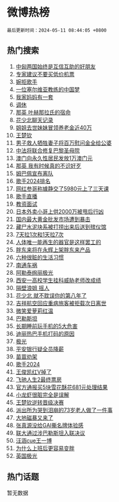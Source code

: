 # 微博热榜

`最后更新时间：2024-05-11 08:44:05 +0800`

## 热门搜索

1. [中匈两国始终是互信互助的好朋友](https://m.weibo.cn/search?containerid=100103type%3D1%26t%3D10%26q%3D%23%E4%B8%AD%E5%8C%88%E4%B8%A4%E5%9B%BD%E5%A7%8B%E7%BB%88%E6%98%AF%E4%BA%92%E4%BF%A1%E4%BA%92%E5%8A%A9%E7%9A%84%E5%A5%BD%E6%9C%8B%E5%8F%8B%23&stream_entry_id=51&isnewpage=1&extparam=seat%3D1%26pos%3D0%26stream_entry_id%3D51%26filter_type%3Drealtimehot%26q%3D%2523%25E4%25B8%25AD%25E5%258C%2588%25E4%25B8%25A4%25E5%259B%25BD%25E5%25A7%258B%25E7%25BB%2588%25E6%2598%25AF%25E4%25BA%2592%25E4%25BF%25A1%25E4%25BA%2592%25E5%258A%25A9%25E7%259A%2584%25E5%25A5%25BD%25E6%259C%258B%25E5%258F%258B%2523%26c_type%3D51%26dgr%3D0%26cate%3D10103%26display_time%3D1715388244%26pre_seqid%3D171538824470201652283)
1. [专家建议不要买低价机票](https://m.weibo.cn/search?containerid=100103type%3D1%26t%3D10%26q%3D%23%E4%B8%93%E5%AE%B6%E5%BB%BA%E8%AE%AE%E4%B8%8D%E8%A6%81%E4%B9%B0%E4%BD%8E%E4%BB%B7%E6%9C%BA%E7%A5%A8%23&stream_entry_id=31&isnewpage=1&extparam=seat%3D1%26cate%3D5001%26pos%3D0%26band_rank%3D1%26realpos%3D1%26stream_entry_id%3D31%26flag%3D1%26lcate%3D5001%26filter_type%3Drealtimehot%26q%3D%2523%25E4%25B8%2593%25E5%25AE%25B6%25E5%25BB%25BA%25E8%25AE%25AE%25E4%25B8%258D%25E8%25A6%2581%25E4%25B9%25B0%25E4%25BD%258E%25E4%25BB%25B7%25E6%259C%25BA%25E7%25A5%25A8%2523%26c_type%3D31%26dgr%3D0%26display_time%3D1715388244%26pre_seqid%3D171538824470201652283)
1. [婉拒歌手](https://m.weibo.cn/search?containerid=100103type%3D1%26t%3D10%26q%3D%23%E5%A9%89%E6%8B%92%E6%AD%8C%E6%89%8B%23&stream_entry_id=31&isnewpage=1&extparam=seat%3D1%26cate%3D5001%26pos%3D1%26band_rank%3D2%26realpos%3D2%26stream_entry_id%3D31%26flag%3D1%26lcate%3D5001%26filter_type%3Drealtimehot%26q%3D%2523%25E5%25A9%2589%25E6%258B%2592%25E6%25AD%258C%25E6%2589%258B%2523%26c_type%3D31%26dgr%3D0%26display_time%3D1715388244%26pre_seqid%3D171538824470201652283)
1. [一位塞尔维亚教练的中国梦](https://m.weibo.cn/search?containerid=100103type%3D1%26t%3D10%26q%3D%23%E4%B8%80%E4%BD%8D%E5%A1%9E%E5%B0%94%E7%BB%B4%E4%BA%9A%E6%95%99%E7%BB%83%E7%9A%84%E4%B8%AD%E5%9B%BD%E6%A2%A6%23&stream_entry_id=31&isnewpage=1&extparam=seat%3D1%26cate%3D5001%26pos%3D2%26band_rank%3D3%26realpos%3D3%26stream_entry_id%3D31%26flag%3D0%26lcate%3D5001%26filter_type%3Drealtimehot%26q%3D%2523%25E4%25B8%2580%25E4%25BD%258D%25E5%25A1%259E%25E5%25B0%2594%25E7%25BB%25B4%25E4%25BA%259A%25E6%2595%2599%25E7%25BB%2583%25E7%259A%2584%25E4%25B8%25AD%25E5%259B%25BD%25E6%25A2%25A6%2523%26c_type%3D31%26dgr%3D0%26display_time%3D1715388244%26pre_seqid%3D171538824470201652283)
1. [我家妈妈有一套](https://m.weibo.cn/search?containerid=100103type%3D1%26t%3D10%26q%3D%23%E6%88%91%E5%AE%B6%E5%A6%88%E5%A6%88%E6%9C%89%E4%B8%80%E5%A5%97%23&stream_entry_id=31&isnewpage=1&extparam=seat%3D1%26cate%3D5001%26band_rank%3D4%26stream_entry_id%3D31%26is_ad_pos%3D1%26lcate%3D5001%26pos%3D3%26c_type%3D31%26filter_type%3Drealtimehot%26q%3D%2523%25E6%2588%2591%25E5%25AE%25B6%25E5%25A6%2588%25E5%25A6%2588%25E6%259C%2589%25E4%25B8%2580%25E5%25A5%2597%2523%26topic_ad%3D1%26dgr%3D0%26adid%3D236020%26display_time%3D1715388244%26pre_seqid%3D171538824470201652283)
1. [调休](https://m.weibo.cn/search?containerid=100103type%3D1%26t%3D10%26q%3D%E8%B0%83%E4%BC%91&stream_entry_id=31&isnewpage=1&extparam=seat%3D1%26cate%3D5001%26pos%3D4%26band_rank%3D4%26realpos%3D4%26stream_entry_id%3D31%26flag%3D1%26lcate%3D5001%26filter_type%3Drealtimehot%26q%3D%25E8%25B0%2583%25E4%25BC%2591%26c_type%3D31%26dgr%3D0%26display_time%3D1715388244%26pre_seqid%3D171538824470201652283)
1. [那英 叶赫那拉氏的宿命](https://m.weibo.cn/search?containerid=100103type%3D1%26t%3D10%26q%3D%E9%82%A3%E8%8B%B1+%E5%8F%B6%E8%B5%AB%E9%82%A3%E6%8B%89%E6%B0%8F%E7%9A%84%E5%AE%BF%E5%91%BD&stream_entry_id=31&isnewpage=1&extparam=seat%3D1%26cate%3D5001%26pos%3D5%26band_rank%3D5%26realpos%3D5%26stream_entry_id%3D31%26flag%3D1%26lcate%3D5001%26filter_type%3Drealtimehot%26q%3D%25E9%2582%25A3%25E8%258B%25B1%2520%25E5%258F%25B6%25E8%25B5%25AB%25E9%2582%25A3%25E6%258B%2589%25E6%25B0%258F%25E7%259A%2584%25E5%25AE%25BF%25E5%2591%25BD%26c_type%3D31%26dgr%3D0%26display_time%3D1715388244%26pre_seqid%3D171538824470201652283)
1. [花少北聊天记录](https://m.weibo.cn/search?containerid=100103type%3D1%26t%3D10%26q%3D%23%E8%8A%B1%E5%B0%91%E5%8C%97%E8%81%8A%E5%A4%A9%E8%AE%B0%E5%BD%95%23&stream_entry_id=31&isnewpage=1&extparam=seat%3D1%26cate%3D5001%26pos%3D6%26band_rank%3D6%26realpos%3D6%26stream_entry_id%3D31%26flag%3D1%26lcate%3D5001%26filter_type%3Drealtimehot%26q%3D%2523%25E8%258A%25B1%25E5%25B0%2591%25E5%258C%2597%25E8%2581%258A%25E5%25A4%25A9%25E8%25AE%25B0%25E5%25BD%2595%2523%26c_type%3D31%26dgr%3D0%26display_time%3D1715388244%26pre_seqid%3D171538824470201652283)
1. [姐姐去世妹妹冒领养老金近40万](https://m.weibo.cn/search?containerid=100103type%3D1%26t%3D10%26q%3D%23%E5%A7%90%E5%A7%90%E5%8E%BB%E4%B8%96%E5%A6%B9%E5%A6%B9%E5%86%92%E9%A2%86%E5%85%BB%E8%80%81%E9%87%91%E8%BF%9140%E4%B8%87%23&stream_entry_id=31&isnewpage=1&extparam=seat%3D1%26cate%3D5001%26pos%3D7%26band_rank%3D7%26realpos%3D7%26stream_entry_id%3D31%26flag%3D1%26lcate%3D5001%26filter_type%3Drealtimehot%26q%3D%2523%25E5%25A7%2590%25E5%25A7%2590%25E5%258E%25BB%25E4%25B8%2596%25E5%25A6%25B9%25E5%25A6%25B9%25E5%2586%2592%25E9%25A2%2586%25E5%2585%25BB%25E8%2580%2581%25E9%2587%2591%25E8%25BF%259140%25E4%25B8%2587%2523%26c_type%3D31%26dgr%3D0%26display_time%3D1715388244%26pre_seqid%3D171538824470201652283)
1. [王楚钦](https://m.weibo.cn/search?containerid=100103type%3D1%26t%3D10%26q%3D%E7%8E%8B%E6%A5%9A%E9%92%A6&stream_entry_id=31&isnewpage=1&extparam=seat%3D1%26cate%3D5001%26pos%3D8%26band_rank%3D8%26realpos%3D8%26stream_entry_id%3D31%26flag%3D16%26lcate%3D5001%26filter_type%3Drealtimehot%26q%3D%25E7%258E%258B%25E6%25A5%259A%25E9%2592%25A6%26c_type%3D31%26dgr%3D0%26display_time%3D1715388244%26pre_seqid%3D171538824470201652283)
1. [男子救人牺牲妻子将百万慰问金全给公婆](https://m.weibo.cn/search?containerid=100103type%3D1%26t%3D10%26q%3D%23%E7%94%B7%E5%AD%90%E6%95%91%E4%BA%BA%E7%89%BA%E7%89%B2%E5%A6%BB%E5%AD%90%E5%B0%86%E7%99%BE%E4%B8%87%E6%85%B0%E9%97%AE%E9%87%91%E5%85%A8%E7%BB%99%E5%85%AC%E5%A9%86%23&stream_entry_id=31&isnewpage=1&extparam=seat%3D1%26cate%3D5001%26pos%3D9%26band_rank%3D9%26realpos%3D9%26stream_entry_id%3D31%26flag%3D32768%26lcate%3D5001%26filter_type%3Drealtimehot%26q%3D%2523%25E7%2594%25B7%25E5%25AD%2590%25E6%2595%2591%25E4%25BA%25BA%25E7%2589%25BA%25E7%2589%25B2%25E5%25A6%25BB%25E5%25AD%2590%25E5%25B0%2586%25E7%2599%25BE%25E4%25B8%2587%25E6%2585%25B0%25E9%2597%25AE%25E9%2587%2591%25E5%2585%25A8%25E7%25BB%2599%25E5%2585%25AC%25E5%25A9%2586%2523%26c_type%3D31%26dgr%3D0%26display_time%3D1715388244%26pre_seqid%3D171538824470201652283)
1. [中法将联合修复巴黎圣母院](https://m.weibo.cn/search?containerid=100103type%3D1%26t%3D10%26q%3D%23%E4%B8%AD%E6%B3%95%E5%B0%86%E8%81%94%E5%90%88%E4%BF%AE%E5%A4%8D%E5%B7%B4%E9%BB%8E%E5%9C%A3%E6%AF%8D%E9%99%A2%23&stream_entry_id=31&isnewpage=1&extparam=seat%3D1%26cate%3D5001%26pos%3D10%26band_rank%3D10%26realpos%3D10%26stream_entry_id%3D31%26flag%3D0%26lcate%3D5001%26filter_type%3Drealtimehot%26q%3D%2523%25E4%25B8%25AD%25E6%25B3%2595%25E5%25B0%2586%25E8%2581%2594%25E5%2590%2588%25E4%25BF%25AE%25E5%25A4%258D%25E5%25B7%25B4%25E9%25BB%258E%25E5%259C%25A3%25E6%25AF%258D%25E9%2599%25A2%2523%26c_type%3D31%26dgr%3D0%26display_time%3D1715388244%26pre_seqid%3D171538824470201652283)
1. [澳门向永久性居民发放1万澳门元](https://m.weibo.cn/search?containerid=100103type%3D1%26t%3D10%26q%3D%23%E6%BE%B3%E9%97%A8%E5%90%91%E6%B0%B8%E4%B9%85%E6%80%A7%E5%B1%85%E6%B0%91%E5%8F%91%E6%94%BE1%E4%B8%87%E6%BE%B3%E9%97%A8%E5%85%83%23&stream_entry_id=31&isnewpage=1&extparam=seat%3D1%26cate%3D5001%26pos%3D11%26band_rank%3D11%26realpos%3D11%26stream_entry_id%3D31%26flag%3D1%26lcate%3D5001%26filter_type%3Drealtimehot%26q%3D%2523%25E6%25BE%25B3%25E9%2597%25A8%25E5%2590%2591%25E6%25B0%25B8%25E4%25B9%2585%25E6%2580%25A7%25E5%25B1%2585%25E6%25B0%2591%25E5%258F%2591%25E6%2594%25BE1%25E4%25B8%2587%25E6%25BE%25B3%25E9%2597%25A8%25E5%2585%2583%2523%26c_type%3D31%26dgr%3D0%26display_time%3D1715388244%26pre_seqid%3D171538824470201652283)
1. [那英 我有时候真的不识好歹](https://m.weibo.cn/search?containerid=100103type%3D1%26t%3D10%26q%3D%E9%82%A3%E8%8B%B1+%E6%88%91%E6%9C%89%E6%97%B6%E5%80%99%E7%9C%9F%E7%9A%84%E4%B8%8D%E8%AF%86%E5%A5%BD%E6%AD%B9&stream_entry_id=31&isnewpage=1&extparam=seat%3D1%26cate%3D5001%26pos%3D12%26band_rank%3D12%26realpos%3D12%26stream_entry_id%3D31%26flag%3D0%26lcate%3D5001%26filter_type%3Drealtimehot%26q%3D%25E9%2582%25A3%25E8%258B%25B1%2520%25E6%2588%2591%25E6%259C%2589%25E6%2597%25B6%25E5%2580%2599%25E7%259C%259F%25E7%259A%2584%25E4%25B8%258D%25E8%25AF%2586%25E5%25A5%25BD%25E6%25AD%25B9%26c_type%3D31%26dgr%3D0%26display_time%3D1715388244%26pre_seqid%3D171538824470201652283)
1. [姆巴佩宣布离队](https://m.weibo.cn/search?containerid=100103type%3D1%26t%3D10%26q%3D%23%E5%A7%86%E5%B7%B4%E4%BD%A9%E5%AE%A3%E5%B8%83%E7%A6%BB%E9%98%9F%23&stream_entry_id=31&isnewpage=1&extparam=seat%3D1%26cate%3D5001%26pos%3D13%26band_rank%3D13%26realpos%3D13%26stream_entry_id%3D31%26flag%3D2%26lcate%3D5001%26filter_type%3Drealtimehot%26q%3D%2523%25E5%25A7%2586%25E5%25B7%25B4%25E4%25BD%25A9%25E5%25AE%25A3%25E5%25B8%2583%25E7%25A6%25BB%25E9%2598%259F%2523%26c_type%3D31%26dgr%3D0%26display_time%3D1715388244%26pre_seqid%3D171538824470201652283)
1. [歌手2024排名](https://m.weibo.cn/search?containerid=100103type%3D1%26t%3D10%26q%3D%E6%AD%8C%E6%89%8B2024%E6%8E%92%E5%90%8D&stream_entry_id=31&isnewpage=1&extparam=seat%3D1%26cate%3D5001%26pos%3D14%26band_rank%3D14%26realpos%3D14%26stream_entry_id%3D31%26flag%3D0%26lcate%3D5001%26filter_type%3Drealtimehot%26q%3D%25E6%25AD%258C%25E6%2589%258B2024%25E6%258E%2592%25E5%2590%258D%26c_type%3D31%26dgr%3D0%26display_time%3D1715388244%26pre_seqid%3D171538824470201652283)
1. [网红参哥称璩静交了5980元上了三天课](https://m.weibo.cn/search?containerid=100103type%3D1%26t%3D10%26q%3D%23%E7%BD%91%E7%BA%A2%E5%8F%82%E5%93%A5%E7%A7%B0%E7%92%A9%E9%9D%99%E4%BA%A4%E4%BA%865980%E5%85%83%E4%B8%8A%E4%BA%86%E4%B8%89%E5%A4%A9%E8%AF%BE%23&stream_entry_id=31&isnewpage=1&extparam=seat%3D1%26cate%3D5001%26pos%3D15%26band_rank%3D15%26realpos%3D15%26stream_entry_id%3D31%26flag%3D0%26lcate%3D5001%26filter_type%3Drealtimehot%26q%3D%2523%25E7%25BD%2591%25E7%25BA%25A2%25E5%258F%2582%25E5%2593%25A5%25E7%25A7%25B0%25E7%2592%25A9%25E9%259D%2599%25E4%25BA%25A4%25E4%25BA%25865980%25E5%2585%2583%25E4%25B8%258A%25E4%25BA%2586%25E4%25B8%2589%25E5%25A4%25A9%25E8%25AF%25BE%2523%26c_type%3D31%26dgr%3D0%26display_time%3D1715388244%26pre_seqid%3D171538824470201652283)
1. [歌手直播](https://m.weibo.cn/search?containerid=100103type%3D1%26t%3D10%26q%3D%E6%AD%8C%E6%89%8B%E7%9B%B4%E6%92%AD&stream_entry_id=31&isnewpage=1&extparam=seat%3D1%26cate%3D5001%26pos%3D16%26band_rank%3D16%26realpos%3D16%26stream_entry_id%3D31%26flag%3D0%26lcate%3D5001%26filter_type%3Drealtimehot%26q%3D%25E6%25AD%258C%25E6%2589%258B%25E7%259B%25B4%25E6%2592%25AD%26c_type%3D31%26dgr%3D0%26display_time%3D1715388244%26pre_seqid%3D171538824470201652283)
1. [教资面试](https://m.weibo.cn/search?containerid=100103type%3D1%26t%3D10%26q%3D%E6%95%99%E8%B5%84%E9%9D%A2%E8%AF%95&stream_entry_id=31&isnewpage=1&extparam=seat%3D1%26cate%3D5001%26pos%3D17%26band_rank%3D17%26realpos%3D17%26stream_entry_id%3D31%26flag%3D1%26lcate%3D5001%26filter_type%3Drealtimehot%26q%3D%25E6%2595%2599%25E8%25B5%2584%25E9%259D%25A2%25E8%25AF%2595%26c_type%3D31%26dgr%3D0%26display_time%3D1715388244%26pre_seqid%3D171538824470201652283)
1. [日本外卖小哥上供2000万被甩后行凶](https://m.weibo.cn/search?containerid=100103type%3D1%26t%3D10%26q%3D%23%E6%97%A5%E6%9C%AC%E5%A4%96%E5%8D%96%E5%B0%8F%E5%93%A5%E4%B8%8A%E4%BE%9B2000%E4%B8%87%E8%A2%AB%E7%94%A9%E5%90%8E%E8%A1%8C%E5%87%B6%23&stream_entry_id=31&isnewpage=1&extparam=seat%3D1%26cate%3D5001%26pos%3D18%26band_rank%3D18%26realpos%3D18%26stream_entry_id%3D31%26flag%3D1%26lcate%3D5001%26filter_type%3Drealtimehot%26q%3D%2523%25E6%2597%25A5%25E6%259C%25AC%25E5%25A4%2596%25E5%258D%2596%25E5%25B0%258F%25E5%2593%25A5%25E4%25B8%258A%25E4%25BE%259B2000%25E4%25B8%2587%25E8%25A2%25AB%25E7%2594%25A9%25E5%2590%258E%25E8%25A1%258C%25E5%2587%25B6%2523%26c_type%3D31%26dgr%3D0%26display_time%3D1715388244%26pre_seqid%3D171538824470201652283)
1. [国内最大黄金批发市场遭到暴击](https://m.weibo.cn/search?containerid=100103type%3D1%26t%3D10%26q%3D%23%E5%9B%BD%E5%86%85%E6%9C%80%E5%A4%A7%E9%BB%84%E9%87%91%E6%89%B9%E5%8F%91%E5%B8%82%E5%9C%BA%E9%81%AD%E5%88%B0%E6%9A%B4%E5%87%BB%23&stream_entry_id=31&isnewpage=1&extparam=seat%3D1%26cate%3D5001%26pos%3D19%26band_rank%3D19%26realpos%3D19%26stream_entry_id%3D31%26flag%3D2%26lcate%3D5001%26filter_type%3Drealtimehot%26q%3D%2523%25E5%259B%25BD%25E5%2586%2585%25E6%259C%2580%25E5%25A4%25A7%25E9%25BB%2584%25E9%2587%2591%25E6%2589%25B9%25E5%258F%2591%25E5%25B8%2582%25E5%259C%25BA%25E9%2581%25AD%25E5%2588%25B0%25E6%259A%25B4%25E5%2587%25BB%2523%26c_type%3D31%26dgr%3D0%26display_time%3D1715388244%26pre_seqid%3D171538824470201652283)
1. [藏尸水泥块系被打捞出来后送到殡仪馆](https://m.weibo.cn/search?containerid=100103type%3D1%26t%3D10%26q%3D%23%E8%97%8F%E5%B0%B8%E6%B0%B4%E6%B3%A5%E5%9D%97%E7%B3%BB%E8%A2%AB%E6%89%93%E6%8D%9E%E5%87%BA%E6%9D%A5%E5%90%8E%E9%80%81%E5%88%B0%E6%AE%A1%E4%BB%AA%E9%A6%86%23&stream_entry_id=31&isnewpage=1&extparam=seat%3D1%26cate%3D5001%26pos%3D20%26band_rank%3D20%26realpos%3D20%26stream_entry_id%3D31%26flag%3D1%26lcate%3D5001%26filter_type%3Drealtimehot%26q%3D%2523%25E8%2597%258F%25E5%25B0%25B8%25E6%25B0%25B4%25E6%25B3%25A5%25E5%259D%2597%25E7%25B3%25BB%25E8%25A2%25AB%25E6%2589%2593%25E6%258D%259E%25E5%2587%25BA%25E6%259D%25A5%25E5%2590%258E%25E9%2580%2581%25E5%2588%25B0%25E6%25AE%25A1%25E4%25BB%25AA%25E9%25A6%2586%2523%26c_type%3D31%26dgr%3D0%26display_time%3D1715388244%26pre_seqid%3D171538824470201652283)
1. [7天拉1次和1天拉7次](https://m.weibo.cn/search?containerid=100103type%3D1%26t%3D10%26q%3D%237%E5%A4%A9%E6%8B%891%E6%AC%A1%E5%92%8C1%E5%A4%A9%E6%8B%897%E6%AC%A1%23&stream_entry_id=31&isnewpage=1&extparam=seat%3D1%26cate%3D5001%26pos%3D21%26band_rank%3D21%26realpos%3D21%26stream_entry_id%3D31%26flag%3D1%26lcate%3D5001%26filter_type%3Drealtimehot%26q%3D%25237%25E5%25A4%25A9%25E6%258B%25891%25E6%25AC%25A1%25E5%2592%258C1%25E5%25A4%25A9%25E6%258B%25897%25E6%25AC%25A1%2523%26c_type%3D31%26dgr%3D0%26display_time%3D1715388244%26pre_seqid%3D171538824470201652283)
1. [人体唯一能再生的器官是这样罢工的](https://m.weibo.cn/search?containerid=100103type%3D1%26t%3D10%26q%3D%23%E4%BA%BA%E4%BD%93%E5%94%AF%E4%B8%80%E8%83%BD%E5%86%8D%E7%94%9F%E7%9A%84%E5%99%A8%E5%AE%98%E6%98%AF%E8%BF%99%E6%A0%B7%E7%BD%A2%E5%B7%A5%E7%9A%84%23&stream_entry_id=31&isnewpage=1&extparam=seat%3D1%26cate%3D5001%26pos%3D22%26band_rank%3D22%26realpos%3D22%26stream_entry_id%3D31%26flag%3D1%26lcate%3D5001%26filter_type%3Drealtimehot%26q%3D%2523%25E4%25BA%25BA%25E4%25BD%2593%25E5%2594%25AF%25E4%25B8%2580%25E8%2583%25BD%25E5%2586%258D%25E7%2594%259F%25E7%259A%2584%25E5%2599%25A8%25E5%25AE%2598%25E6%2598%25AF%25E8%25BF%2599%25E6%25A0%25B7%25E7%25BD%25A2%25E5%25B7%25A5%25E7%259A%2584%2523%26c_type%3D31%26dgr%3D0%26display_time%3D1715388244%26pre_seqid%3D171538824470201652283)
1. [胖东来将在永辉上架胖东来产品](https://m.weibo.cn/search?containerid=100103type%3D1%26t%3D10%26q%3D%23%E8%83%96%E4%B8%9C%E6%9D%A5%E5%B0%86%E5%9C%A8%E6%B0%B8%E8%BE%89%E4%B8%8A%E6%9E%B6%E8%83%96%E4%B8%9C%E6%9D%A5%E4%BA%A7%E5%93%81%23&stream_entry_id=31&isnewpage=1&extparam=seat%3D1%26cate%3D5001%26pos%3D23%26band_rank%3D23%26realpos%3D23%26stream_entry_id%3D31%26flag%3D0%26lcate%3D5001%26filter_type%3Drealtimehot%26q%3D%2523%25E8%2583%2596%25E4%25B8%259C%25E6%259D%25A5%25E5%25B0%2586%25E5%259C%25A8%25E6%25B0%25B8%25E8%25BE%2589%25E4%25B8%258A%25E6%259E%25B6%25E8%2583%2596%25E4%25B8%259C%25E6%259D%25A5%25E4%25BA%25A7%25E5%2593%2581%2523%26c_type%3D31%26dgr%3D0%26display_time%3D1715388244%26pre_seqid%3D171538824470201652283)
1. [六种很脏的生活习惯](https://m.weibo.cn/search?containerid=100103type%3D1%26t%3D10%26q%3D%E5%85%AD%E7%A7%8D%E5%BE%88%E8%84%8F%E7%9A%84%E7%94%9F%E6%B4%BB%E4%B9%A0%E6%83%AF&stream_entry_id=31&isnewpage=1&extparam=seat%3D1%26cate%3D5001%26pos%3D24%26band_rank%3D24%26realpos%3D24%26stream_entry_id%3D31%26flag%3D2%26lcate%3D5001%26filter_type%3Drealtimehot%26q%3D%25E5%2585%25AD%25E7%25A7%258D%25E5%25BE%2588%25E8%2584%258F%25E7%259A%2584%25E7%2594%259F%25E6%25B4%25BB%25E4%25B9%25A0%25E6%2583%25AF%26c_type%3D31%26dgr%3D0%26display_time%3D1715388244%26pre_seqid%3D171538824470201652283)
1. [南通车祸](https://m.weibo.cn/search?containerid=100103type%3D1%26t%3D10%26q%3D%23%E5%8D%97%E9%80%9A%E8%BD%A6%E7%A5%B8%23&stream_entry_id=31&isnewpage=1&extparam=seat%3D1%26cate%3D5001%26pos%3D25%26band_rank%3D25%26realpos%3D25%26stream_entry_id%3D31%26flag%3D0%26lcate%3D5001%26filter_type%3Drealtimehot%26q%3D%2523%25E5%258D%2597%25E9%2580%259A%25E8%25BD%25A6%25E7%25A5%25B8%2523%26c_type%3D31%26dgr%3D0%26display_time%3D1715388244%26pre_seqid%3D171538824470201652283)
1. [阿勒泰绚丽极光](https://m.weibo.cn/search?containerid=100103type%3D1%26t%3D10%26q%3D%23%E9%98%BF%E5%8B%92%E6%B3%B0%E7%BB%9A%E4%B8%BD%E6%9E%81%E5%85%89%23&stream_entry_id=31&isnewpage=1&extparam=seat%3D1%26cate%3D5001%26pos%3D26%26band_rank%3D26%26realpos%3D26%26stream_entry_id%3D31%26flag%3D1%26lcate%3D5001%26filter_type%3Drealtimehot%26q%3D%2523%25E9%2598%25BF%25E5%258B%2592%25E6%25B3%25B0%25E7%25BB%259A%25E4%25B8%25BD%25E6%259E%2581%25E5%2585%2589%2523%26c_type%3D31%26dgr%3D0%26display_time%3D1715388244%26pre_seqid%3D171538824470201652283)
1. [西安一高校学生挂科威胁老师改成绩](https://m.weibo.cn/search?containerid=100103type%3D1%26t%3D10%26q%3D%23%E8%A5%BF%E5%AE%89%E4%B8%80%E9%AB%98%E6%A0%A1%E5%AD%A6%E7%94%9F%E6%8C%82%E7%A7%91%E5%A8%81%E8%83%81%E8%80%81%E5%B8%88%E6%94%B9%E6%88%90%E7%BB%A9%23&stream_entry_id=31&isnewpage=1&extparam=seat%3D1%26cate%3D5001%26pos%3D27%26band_rank%3D27%26realpos%3D27%26stream_entry_id%3D31%26flag%3D1%26lcate%3D5001%26filter_type%3Drealtimehot%26q%3D%2523%25E8%25A5%25BF%25E5%25AE%2589%25E4%25B8%2580%25E9%25AB%2598%25E6%25A0%25A1%25E5%25AD%25A6%25E7%2594%259F%25E6%258C%2582%25E7%25A7%2591%25E5%25A8%2581%25E8%2583%2581%25E8%2580%2581%25E5%25B8%2588%25E6%2594%25B9%25E6%2588%2590%25E7%25BB%25A9%2523%26c_type%3D31%26dgr%3D0%26display_time%3D1715388244%26pre_seqid%3D171538824470201652283)
1. [隔壁浪姐 摇人](https://m.weibo.cn/search?containerid=100103type%3D1%26t%3D10%26q%3D%E9%9A%94%E5%A3%81%E6%B5%AA%E5%A7%90+%E6%91%87%E4%BA%BA&stream_entry_id=31&isnewpage=1&extparam=seat%3D1%26cate%3D5001%26pos%3D28%26band_rank%3D28%26realpos%3D28%26stream_entry_id%3D31%26flag%3D0%26lcate%3D5001%26filter_type%3Drealtimehot%26q%3D%25E9%259A%2594%25E5%25A3%2581%25E6%25B5%25AA%25E5%25A7%2590%2520%25E6%2591%2587%25E4%25BA%25BA%26c_type%3D31%26dgr%3D0%26display_time%3D1715388244%26pre_seqid%3D171538824470201652283)
1. [花少北 就不耽误你的第八年了](https://m.weibo.cn/search?containerid=100103type%3D1%26t%3D10%26q%3D%E8%8A%B1%E5%B0%91%E5%8C%97+%E5%B0%B1%E4%B8%8D%E8%80%BD%E8%AF%AF%E4%BD%A0%E7%9A%84%E7%AC%AC%E5%85%AB%E5%B9%B4%E4%BA%86&stream_entry_id=31&isnewpage=1&extparam=seat%3D1%26cate%3D5001%26pos%3D29%26band_rank%3D29%26realpos%3D29%26stream_entry_id%3D31%26flag%3D0%26lcate%3D5001%26filter_type%3Drealtimehot%26q%3D%25E8%258A%25B1%25E5%25B0%2591%25E5%258C%2597%2520%25E5%25B0%25B1%25E4%25B8%258D%25E8%2580%25BD%25E8%25AF%25AF%25E4%25BD%25A0%25E7%259A%2584%25E7%25AC%25AC%25E5%2585%25AB%25E5%25B9%25B4%25E4%25BA%2586%26c_type%3D31%26dgr%3D0%26display_time%3D1715388244%26pre_seqid%3D171538824470201652283)
1. [吉祥航空回应重病旅客被拒载次日离世](https://m.weibo.cn/search?containerid=100103type%3D1%26t%3D10%26q%3D%23%E5%90%89%E7%A5%A5%E8%88%AA%E7%A9%BA%E5%9B%9E%E5%BA%94%E9%87%8D%E7%97%85%E6%97%85%E5%AE%A2%E8%A2%AB%E6%8B%92%E8%BD%BD%E6%AC%A1%E6%97%A5%E7%A6%BB%E4%B8%96%23&stream_entry_id=31&isnewpage=1&extparam=seat%3D1%26cate%3D5001%26pos%3D30%26band_rank%3D30%26realpos%3D30%26stream_entry_id%3D31%26flag%3D1%26lcate%3D5001%26filter_type%3Drealtimehot%26q%3D%2523%25E5%2590%2589%25E7%25A5%25A5%25E8%2588%25AA%25E7%25A9%25BA%25E5%259B%259E%25E5%25BA%2594%25E9%2587%258D%25E7%2597%2585%25E6%2597%2585%25E5%25AE%25A2%25E8%25A2%25AB%25E6%258B%2592%25E8%25BD%25BD%25E6%25AC%25A1%25E6%2597%25A5%25E7%25A6%25BB%25E4%25B8%2596%2523%26c_type%3D31%26dgr%3D0%26display_time%3D1715388244%26pre_seqid%3D171538824470201652283)
1. [微笑爱萝莉红温](https://m.weibo.cn/search?containerid=100103type%3D1%26t%3D10%26q%3D%E5%BE%AE%E7%AC%91%E7%88%B1%E8%90%9D%E8%8E%89%E7%BA%A2%E6%B8%A9&stream_entry_id=31&isnewpage=1&extparam=seat%3D1%26cate%3D5001%26pos%3D31%26band_rank%3D31%26realpos%3D31%26stream_entry_id%3D31%26flag%3D1%26lcate%3D5001%26filter_type%3Drealtimehot%26q%3D%25E5%25BE%25AE%25E7%25AC%2591%25E7%2588%25B1%25E8%2590%259D%25E8%258E%2589%25E7%25BA%25A2%25E6%25B8%25A9%26c_type%3D31%26dgr%3D0%26display_time%3D1715388244%26pre_seqid%3D171538824470201652283)
1. [巴勒斯坦](https://m.weibo.cn/search?containerid=100103type%3D1%26t%3D10%26q%3D%E5%B7%B4%E5%8B%92%E6%96%AF%E5%9D%A6&stream_entry_id=31&isnewpage=1&extparam=seat%3D1%26cate%3D5001%26pos%3D32%26band_rank%3D32%26realpos%3D32%26stream_entry_id%3D31%26flag%3D1%26lcate%3D5001%26filter_type%3Drealtimehot%26q%3D%25E5%25B7%25B4%25E5%258B%2592%25E6%2596%25AF%25E5%259D%25A6%26c_type%3D31%26dgr%3D0%26display_time%3D1715388244%26pre_seqid%3D171538824470201652283)
1. [长期睡前玩手机的5大危害](https://m.weibo.cn/search?containerid=100103type%3D1%26t%3D10%26q%3D%23%E9%95%BF%E6%9C%9F%E7%9D%A1%E5%89%8D%E7%8E%A9%E6%89%8B%E6%9C%BA%E7%9A%845%E5%A4%A7%E5%8D%B1%E5%AE%B3%23&stream_entry_id=31&isnewpage=1&extparam=seat%3D1%26cate%3D5001%26pos%3D33%26band_rank%3D33%26realpos%3D33%26stream_entry_id%3D31%26flag%3D0%26lcate%3D5001%26filter_type%3Drealtimehot%26q%3D%2523%25E9%2595%25BF%25E6%259C%259F%25E7%259D%25A1%25E5%2589%258D%25E7%258E%25A9%25E6%2589%258B%25E6%259C%25BA%25E7%259A%25845%25E5%25A4%25A7%25E5%258D%25B1%25E5%25AE%25B3%2523%26c_type%3D31%26dgr%3D0%26display_time%3D1715388244%26pre_seqid%3D171538824470201652283)
1. [迪丽热巴手机打码的原因](https://m.weibo.cn/search?containerid=100103type%3D1%26t%3D10%26q%3D%23%E8%BF%AA%E4%B8%BD%E7%83%AD%E5%B7%B4%E6%89%8B%E6%9C%BA%E6%89%93%E7%A0%81%E7%9A%84%E5%8E%9F%E5%9B%A0%23&stream_entry_id=31&isnewpage=1&extparam=seat%3D1%26cate%3D5001%26pos%3D34%26band_rank%3D34%26realpos%3D34%26stream_entry_id%3D31%26flag%3D0%26lcate%3D5001%26filter_type%3Drealtimehot%26q%3D%2523%25E8%25BF%25AA%25E4%25B8%25BD%25E7%2583%25AD%25E5%25B7%25B4%25E6%2589%258B%25E6%259C%25BA%25E6%2589%2593%25E7%25A0%2581%25E7%259A%2584%25E5%258E%259F%25E5%259B%25A0%2523%26c_type%3D31%26dgr%3D0%26display_time%3D1715388244%26pre_seqid%3D171538824470201652283)
1. [极光](https://m.weibo.cn/search?containerid=100103type%3D1%26t%3D10%26q%3D%E6%9E%81%E5%85%89&stream_entry_id=31&isnewpage=1&extparam=seat%3D1%26cate%3D5001%26pos%3D35%26band_rank%3D35%26realpos%3D35%26stream_entry_id%3D31%26flag%3D1%26lcate%3D5001%26filter_type%3Drealtimehot%26q%3D%25E6%259E%2581%25E5%2585%2589%26c_type%3D31%26dgr%3D0%26display_time%3D1715388244%26pre_seqid%3D171538824470201652283)
1. [平安银行疑全员降薪](https://m.weibo.cn/search?containerid=100103type%3D1%26t%3D10%26q%3D%23%E5%B9%B3%E5%AE%89%E9%93%B6%E8%A1%8C%E7%96%91%E5%85%A8%E5%91%98%E9%99%8D%E8%96%AA%23&stream_entry_id=31&isnewpage=1&extparam=seat%3D1%26cate%3D5001%26pos%3D36%26band_rank%3D36%26realpos%3D36%26stream_entry_id%3D31%26flag%3D1%26lcate%3D5001%26filter_type%3Drealtimehot%26q%3D%2523%25E5%25B9%25B3%25E5%25AE%2589%25E9%2593%25B6%25E8%25A1%258C%25E7%2596%2591%25E5%2585%25A8%25E5%2591%2598%25E9%2599%258D%25E8%2596%25AA%2523%26c_type%3D31%26dgr%3D0%26display_time%3D1715388244%26pre_seqid%3D171538824470201652283)
1. [苗苗劝架](https://m.weibo.cn/search?containerid=100103type%3D1%26t%3D10%26q%3D%23%E8%8B%97%E8%8B%97%E5%8A%9D%E6%9E%B6%23&stream_entry_id=31&isnewpage=1&extparam=seat%3D1%26cate%3D5001%26pos%3D37%26band_rank%3D37%26realpos%3D37%26stream_entry_id%3D31%26flag%3D0%26lcate%3D5001%26filter_type%3Drealtimehot%26q%3D%2523%25E8%258B%2597%25E8%258B%2597%25E5%258A%259D%25E6%259E%25B6%2523%26c_type%3D31%26dgr%3D0%26display_time%3D1715388244%26pre_seqid%3D171538824470201652283)
1. [歌手2024](https://m.weibo.cn/search?containerid=100103type%3D1%26t%3D10%26q%3D%E6%AD%8C%E6%89%8B2024&stream_entry_id=31&isnewpage=1&extparam=seat%3D1%26cate%3D5001%26pos%3D38%26band_rank%3D38%26realpos%3D38%26stream_entry_id%3D31%26flag%3D1%26lcate%3D5001%26filter_type%3Drealtimehot%26q%3D%25E6%25AD%258C%25E6%2589%258B2024%26c_type%3D31%26dgr%3D0%26display_time%3D1715388244%26pre_seqid%3D171538824470201652283)
1. [王俊凯红V掉了](https://m.weibo.cn/search?containerid=100103type%3D1%26t%3D10%26q%3D%23%E7%8E%8B%E4%BF%8A%E5%87%AF%E7%BA%A2V%E6%8E%89%E4%BA%86%23&stream_entry_id=31&isnewpage=1&extparam=seat%3D1%26cate%3D5001%26pos%3D39%26band_rank%3D39%26realpos%3D39%26stream_entry_id%3D31%26flag%3D0%26lcate%3D5001%26filter_type%3Drealtimehot%26q%3D%2523%25E7%258E%258B%25E4%25BF%258A%25E5%2587%25AF%25E7%25BA%25A2V%25E6%258E%2589%25E4%25BA%2586%2523%26c_type%3D31%26dgr%3D0%26display_time%3D1715388244%26pre_seqid%3D171538824470201652283)
1. [飞驰人生2最终票房](https://m.weibo.cn/search?containerid=100103type%3D1%26t%3D10%26q%3D%23%E9%A3%9E%E9%A9%B0%E4%BA%BA%E7%94%9F2%E6%9C%80%E7%BB%88%E7%A5%A8%E6%88%BF%23&stream_entry_id=31&isnewpage=1&extparam=seat%3D1%26cate%3D5001%26pos%3D40%26band_rank%3D40%26realpos%3D40%26stream_entry_id%3D31%26flag%3D1%26lcate%3D5001%26filter_type%3Drealtimehot%26q%3D%2523%25E9%25A3%259E%25E9%25A9%25B0%25E4%25BA%25BA%25E7%2594%259F2%25E6%259C%2580%25E7%25BB%2588%25E7%25A5%25A8%25E6%2588%25BF%2523%26c_type%3D31%26dgr%3D0%26display_time%3D1715388244%26pre_seqid%3D171538824470201652283)
1. [官方通报买5块雪花酥花681元处理结果](https://m.weibo.cn/search?containerid=100103type%3D1%26t%3D10%26q%3D%23%E5%AE%98%E6%96%B9%E9%80%9A%E6%8A%A5%E4%B9%B05%E5%9D%97%E9%9B%AA%E8%8A%B1%E9%85%A5%E8%8A%B1681%E5%85%83%E5%A4%84%E7%90%86%E7%BB%93%E6%9E%9C%23&stream_entry_id=31&isnewpage=1&extparam=seat%3D1%26cate%3D5001%26pos%3D41%26band_rank%3D41%26realpos%3D41%26stream_entry_id%3D31%26flag%3D1%26lcate%3D5001%26filter_type%3Drealtimehot%26q%3D%2523%25E5%25AE%2598%25E6%2596%25B9%25E9%2580%259A%25E6%258A%25A5%25E4%25B9%25B05%25E5%259D%2597%25E9%259B%25AA%25E8%258A%25B1%25E9%2585%25A5%25E8%258A%25B1681%25E5%2585%2583%25E5%25A4%2584%25E7%2590%2586%25E7%25BB%2593%25E6%259E%259C%2523%26c_type%3D31%26dgr%3D0%26display_time%3D1715388244%26pre_seqid%3D171538824470201652283)
1. [小龙虾很脏完全是误解](https://m.weibo.cn/search?containerid=100103type%3D1%26t%3D10%26q%3D%23%E5%B0%8F%E9%BE%99%E8%99%BE%E5%BE%88%E8%84%8F%E5%AE%8C%E5%85%A8%E6%98%AF%E8%AF%AF%E8%A7%A3%23&stream_entry_id=31&isnewpage=1&extparam=seat%3D1%26cate%3D5001%26pos%3D42%26band_rank%3D42%26realpos%3D42%26stream_entry_id%3D31%26flag%3D1%26lcate%3D5001%26filter_type%3Drealtimehot%26q%3D%2523%25E5%25B0%258F%25E9%25BE%2599%25E8%2599%25BE%25E5%25BE%2588%25E8%2584%258F%25E5%25AE%258C%25E5%2585%25A8%25E6%2598%25AF%25E8%25AF%25AF%25E8%25A7%25A3%2523%26c_type%3D31%26dgr%3D0%26display_time%3D1715388244%26pre_seqid%3D171538824470201652283)
1. [王楚钦逆转晋级决赛](https://m.weibo.cn/search?containerid=100103type%3D1%26t%3D10%26q%3D%23%E7%8E%8B%E6%A5%9A%E9%92%A6%E9%80%86%E8%BD%AC%E6%99%8B%E7%BA%A7%E5%86%B3%E8%B5%9B%23&stream_entry_id=31&isnewpage=1&extparam=seat%3D1%26cate%3D5001%26pos%3D43%26band_rank%3D43%26realpos%3D43%26stream_entry_id%3D31%26flag%3D0%26lcate%3D5001%26filter_type%3Drealtimehot%26q%3D%2523%25E7%258E%258B%25E6%25A5%259A%25E9%2592%25A6%25E9%2580%2586%25E8%25BD%25AC%25E6%2599%258B%25E7%25BA%25A7%25E5%2586%25B3%25E8%25B5%259B%2523%26c_type%3D31%26dgr%3D0%26display_time%3D1715388244%26pre_seqid%3D171538824470201652283)
1. [派出所为哭到泪崩的73岁老人做了一件事](https://m.weibo.cn/search?containerid=100103type%3D1%26t%3D10%26q%3D%23%E6%B4%BE%E5%87%BA%E6%89%80%E4%B8%BA%E5%93%AD%E5%88%B0%E6%B3%AA%E5%B4%A9%E7%9A%8473%E5%B2%81%E8%80%81%E4%BA%BA%E5%81%9A%E4%BA%86%E4%B8%80%E4%BB%B6%E4%BA%8B%23&stream_entry_id=31&isnewpage=1&extparam=seat%3D1%26cate%3D5001%26pos%3D44%26band_rank%3D44%26realpos%3D44%26stream_entry_id%3D31%26flag%3D32768%26lcate%3D5001%26filter_type%3Drealtimehot%26q%3D%2523%25E6%25B4%25BE%25E5%2587%25BA%25E6%2589%2580%25E4%25B8%25BA%25E5%2593%25AD%25E5%2588%25B0%25E6%25B3%25AA%25E5%25B4%25A9%25E7%259A%258473%25E5%25B2%2581%25E8%2580%2581%25E4%25BA%25BA%25E5%2581%259A%25E4%25BA%2586%25E4%25B8%2580%25E4%25BB%25B6%25E4%25BA%258B%2523%26c_type%3D31%26dgr%3D0%26display_time%3D1715388244%26pre_seqid%3D171538824470201652283)
1. [大地磁暴又来了](https://m.weibo.cn/search?containerid=100103type%3D1%26t%3D10%26q%3D%23%E5%A4%A7%E5%9C%B0%E7%A3%81%E6%9A%B4%E5%8F%88%E6%9D%A5%E4%BA%86%23&stream_entry_id=31&isnewpage=1&extparam=seat%3D1%26cate%3D5001%26pos%3D45%26band_rank%3D45%26realpos%3D45%26stream_entry_id%3D31%26flag%3D1%26lcate%3D5001%26filter_type%3Drealtimehot%26q%3D%2523%25E5%25A4%25A7%25E5%259C%25B0%25E7%25A3%2581%25E6%259A%25B4%25E5%258F%2588%25E6%259D%25A5%25E4%25BA%2586%2523%26c_type%3D31%26dgr%3D0%26display_time%3D1715388244%26pre_seqid%3D171538824470201652283)
1. [张真源没给GAI撕名牌体验感](https://m.weibo.cn/search?containerid=100103type%3D1%26t%3D10%26q%3D%23%E5%BC%A0%E7%9C%9F%E6%BA%90%E6%B2%A1%E7%BB%99GAI%E6%92%95%E5%90%8D%E7%89%8C%E4%BD%93%E9%AA%8C%E6%84%9F%23&stream_entry_id=31&isnewpage=1&extparam=seat%3D1%26cate%3D5001%26pos%3D46%26band_rank%3D46%26realpos%3D46%26stream_entry_id%3D31%26flag%3D1%26lcate%3D5001%26filter_type%3Drealtimehot%26q%3D%2523%25E5%25BC%25A0%25E7%259C%259F%25E6%25BA%2590%25E6%25B2%25A1%25E7%25BB%2599GAI%25E6%2592%2595%25E5%2590%258D%25E7%2589%258C%25E4%25BD%2593%25E9%25AA%258C%25E6%2584%259F%2523%26c_type%3D31%26dgr%3D0%26display_time%3D1715388244%26pre_seqid%3D171538824470201652283)
1. [联大通过涉巴勒斯坦入联决议](https://m.weibo.cn/search?containerid=100103type%3D1%26t%3D10%26q%3D%23%E8%81%94%E5%A4%A7%E9%80%9A%E8%BF%87%E6%B6%89%E5%B7%B4%E5%8B%92%E6%96%AF%E5%9D%A6%E5%85%A5%E8%81%94%E5%86%B3%E8%AE%AE%23&stream_entry_id=31&isnewpage=1&extparam=seat%3D1%26cate%3D5001%26pos%3D47%26band_rank%3D47%26realpos%3D47%26stream_entry_id%3D31%26flag%3D0%26lcate%3D5001%26filter_type%3Drealtimehot%26q%3D%2523%25E8%2581%2594%25E5%25A4%25A7%25E9%2580%259A%25E8%25BF%2587%25E6%25B6%2589%25E5%25B7%25B4%25E5%258B%2592%25E6%2596%25AF%25E5%259D%25A6%25E5%2585%25A5%25E8%2581%2594%25E5%2586%25B3%25E8%25AE%25AE%2523%26c_type%3D31%26dgr%3D0%26display_time%3D1715388244%26pre_seqid%3D171538824470201652283)
1. [汪涵cue王一博](https://m.weibo.cn/search?containerid=100103type%3D1%26t%3D10%26q%3D%23%E6%B1%AA%E6%B6%B5cue%E7%8E%8B%E4%B8%80%E5%8D%9A%23&stream_entry_id=31&isnewpage=1&extparam=seat%3D1%26cate%3D5001%26pos%3D48%26band_rank%3D48%26realpos%3D48%26stream_entry_id%3D31%26flag%3D0%26lcate%3D5001%26filter_type%3Drealtimehot%26q%3D%2523%25E6%25B1%25AA%25E6%25B6%25B5cue%25E7%258E%258B%25E4%25B8%2580%25E5%258D%259A%2523%26c_type%3D31%26dgr%3D0%26display_time%3D1715388244%26pre_seqid%3D171538824470201652283)
1. [为什么上班后更容易变胖](https://m.weibo.cn/search?containerid=100103type%3D1%26t%3D10%26q%3D%23%E4%B8%BA%E4%BB%80%E4%B9%88%E4%B8%8A%E7%8F%AD%E5%90%8E%E6%9B%B4%E5%AE%B9%E6%98%93%E5%8F%98%E8%83%96%23&stream_entry_id=31&isnewpage=1&extparam=seat%3D1%26cate%3D5001%26pos%3D49%26band_rank%3D49%26realpos%3D49%26stream_entry_id%3D31%26flag%3D1%26lcate%3D5001%26filter_type%3Drealtimehot%26q%3D%2523%25E4%25B8%25BA%25E4%25BB%2580%25E4%25B9%2588%25E4%25B8%258A%25E7%258F%25AD%25E5%2590%258E%25E6%259B%25B4%25E5%25AE%25B9%25E6%2598%2593%25E5%258F%2598%25E8%2583%2596%2523%26c_type%3D31%26dgr%3D0%26display_time%3D1715388244%26pre_seqid%3D171538824470201652283)
1. [英国极光](https://m.weibo.cn/search?containerid=100103type%3D1%26t%3D10%26q%3D%E8%8B%B1%E5%9B%BD%E6%9E%81%E5%85%89&stream_entry_id=31&isnewpage=1&extparam=seat%3D1%26cate%3D5001%26pos%3D50%26band_rank%3D50%26realpos%3D50%26stream_entry_id%3D31%26flag%3D1%26lcate%3D5001%26filter_type%3Drealtimehot%26q%3D%25E8%258B%25B1%25E5%259B%25BD%25E6%259E%2581%25E5%2585%2589%26c_type%3D31%26dgr%3D0%26display_time%3D1715388244%26pre_seqid%3D171538824470201652283)

## 热门话题

暂无数据
